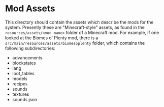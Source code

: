 # Mod Assets
This directory should contain the assets which describe the mods for the system. Presently these are "Minecraft-style" assets, as found in the `resources/assets/<mod name>` folder of a Minecraft mod.
For example, if one looked at the Biomes o' Plenty mod, there is a `src/main/resources/assets/biomesoplenty` folder, which contains the following subdirectories:
* advancements
* blockstates
* lang
* loot_tables
* models
* recipes
* sounds
* textures
* sounds.json
